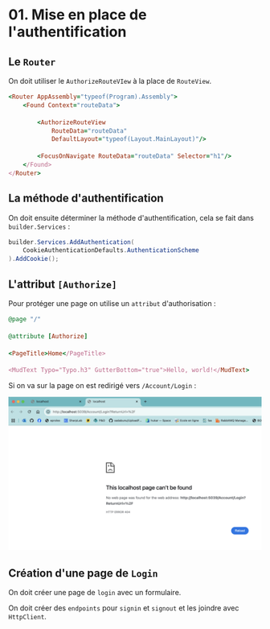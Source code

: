 # 01. Mise en place de l'authentification



## Le `Router`

On doit utiliser le `AuthorizeRouteVIew` à la place de `RouteView`.

```ruby
<Router AppAssembly="typeof(Program).Assembly">
    <Found Context="routeData">
    
        <AuthorizeRouteView 
			RouteData="routeData" 
			DefaultLayout="typeof(Layout.MainLayout)"/>
    
        <FocusOnNavigate RouteData="routeData" Selector="h1"/>
    </Found>
</Router>
```



## La méthode d'authentification

On doit ensuite déterminer la méthode d'authentification, cela se fait dans `builder.Services` :

```cs
builder.Services.AddAuthentication(
    CookieAuthenticationDefaults.AuthenticationScheme
).AddCookie();
```



## L'attribut `[Authorize]`

Pour protéger une page on utilise un `attribut` d'authorisation :

```ruby
@page "/"

@attribute [Authorize]

<PageTitle>Home</PageTitle>

<MudText Typo="Typo.h3" GutterBottom="true">Hello, world!</MudText>
```

Si on va sur la page on est redirigé vers `/Account/Login` :

<img src="assets/redirect-to-login-page-rrssjhgvyjhuiknzea.png" alt="redirect-to-login-page-rrssjhgvyjhuiknzea" />



## Création d'une page de `Login`

On doit créer une page de `login` avec un formulaire.

On doit créer des `endpoints` pour `signin` et `signout` et les joindre avec `HttpClient`.
